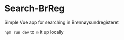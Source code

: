 # Search-BrReg
Simple Vue app for searching in Brønnøysundregisteret

`npm run dev` to 🔥 it up locally

